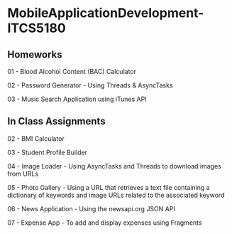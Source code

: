 # MobileApplicationDevelopment-ITCS5180


Homeworks
----------
01 - Blood Alcohol Content (BAC) Calculator

02 - Password Generator - Using Threads & AsyncTasks

03 - Music Search Application using iTunes API


In Class Assignments
---------------------

02 - BMI Calculator

03 - Student Profile Builder

04 - Image Loader - Using AsyncTasks and Threads to download images from URLs

05 - Photo Gallery - Using a URL that retrieves a text file containing a dictionary of keywords and image URLs related to the associated keyword

06 - News Application - Using the newsapi.org JSON API

07 - Expense App - To add and display expenses using Fragments

